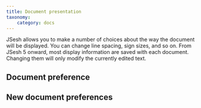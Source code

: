 ```yaml
---
title: Document presentation
taxonomy:
    category: docs
---
```



JSesh allows you to make a number of choices about the way the document will be displayed. You can change line spacing, sign sizes, and so on. 
From JSesh 5 onward, most display information are saved with each document. Changing them will only modify the currently edited text. 

## Document preference

## New document preferences

